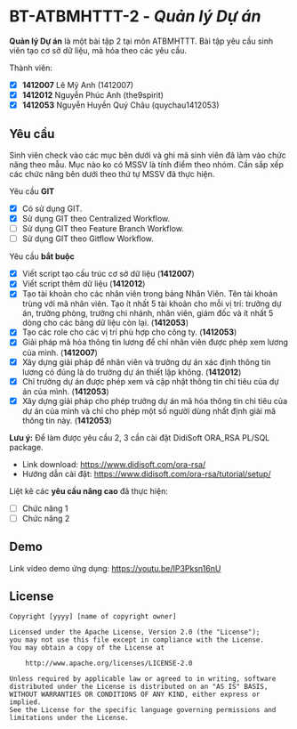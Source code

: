 # BT-ATBMHTTT-2 - *Quản lý Dự án*

**Quản lý Dự án** là một bài tập 2 tại môn ATBMHTTT. Bài tập yêu cầu sinh viên tạo cơ sở dữ liệu, mã hóa theo các yêu cầu.

Thành viên:
* [x] **1412007** Lê Mỹ Anh (1412007)
* [x] **1412012** Nguyễn Phúc Anh (the9spirit)
* [x] **1412053** Nguyễn Huyền Quý Châu (quychau1412053)

## Yêu cầu

Sinh viên check vào các mục bên dưới và ghi mã sinh viên đã làm vào chức năng theo mẫu. Mục nào ko có MSSV là tính điểm theo nhóm. Cần sắp xếp các chức năng bên dưới theo thứ tự MSSV đã thực hiện.

Yêu cầu **GIT**
* [x] Có sử dụng GIT.
* [x] Sử dụng GIT theo Centralized Workflow.
* [ ] Sử dụng GIT theo Feature Branch Workflow.
* [ ] Sử dụng GIT theo Gitflow Workflow.

Yêu cầu **bắt buộc**
* [x] Viết script tạo cấu trúc cơ sở dữ liệu (**1412007**)
* [x] Viết script thêm dữ liệu (**1412012**)
* [x] Tạo tài khoản cho các nhân viên trong bảng Nhân Viên. Tên tài khoản trùng với mã nhân viên. Tạo ít nhất 5 tài khoản cho mỗi vị trí: trưởng dự án, trưởng phòng, trưởng chi nhánh, nhân viên, giám đốc và ít nhất 5 dòng cho các bảng dữ liệu còn lại. (**1412053**)
* [x] Tạo các role cho các vị trí phù hợp cho công ty. (**1412053**)
* [x] Giải pháp mã hóa thông tin lương để chỉ nhân viên được phép xem lương của mình. (**1412007**)
* [x] Xây dựng giải pháp để nhân viên và trưởng dự án xác định thông tin lương có đúng là do trưởng dự án thiết lập không. (**1412012**)
* [x] Chỉ trưởng dự án được phép xem và cập nhật thông tin chi tiêu của dự án của mình. (**1412053**)
* [x] Xây dựng giải pháp cho phép trưởng dự án mã hóa thông tin chi tiêu của dự án của mình và chỉ cho phép một số người dùng nhất định giải mã thông tin này. (**1412053**)

**Lưu ý:** Để làm được yêu cầu 2, 3 cần cài đặt DidiSoft ORA_RSA PL/SQL package. 
* Link download: https://www.didisoft.com/ora-rsa/
* Hướng dẫn cài đặt: https://www.didisoft.com/ora-rsa/tutorial/setup/

Liệt kê các **yêu cầu nâng cao** đã thực hiện:
* [ ] Chức năng 1
* [ ] Chức năng 2

## Demo

Link video demo ứng dụng:
https://youtu.be/IP3Pksn16nU


## License

    Copyright [yyyy] [name of copyright owner]

    Licensed under the Apache License, Version 2.0 (the "License");
    you may not use this file except in compliance with the License.
    You may obtain a copy of the License at

        http://www.apache.org/licenses/LICENSE-2.0

    Unless required by applicable law or agreed to in writing, software
    distributed under the License is distributed on an "AS IS" BASIS,
    WITHOUT WARRANTIES OR CONDITIONS OF ANY KIND, either express or implied.
    See the License for the specific language governing permissions and
    limitations under the License.

